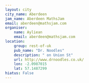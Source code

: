```yaml
---
layout: city                                           
city_name: Aberdeen                                                               
jam_name: Aberdeen MathsJam
email: aberdeen@mathsjam.com
organiser:
    name: Ayliean
    email: aberdeen@mathsjam.com
location:
    group: rest-of-uk
    pub_name: "Dr. Noodles"
    description: " on Union St"
    url: http://www.drnoodles.co.uk/
    lon: -2.0987015
    lat: 57.1487299
hiatus: False
---
```

